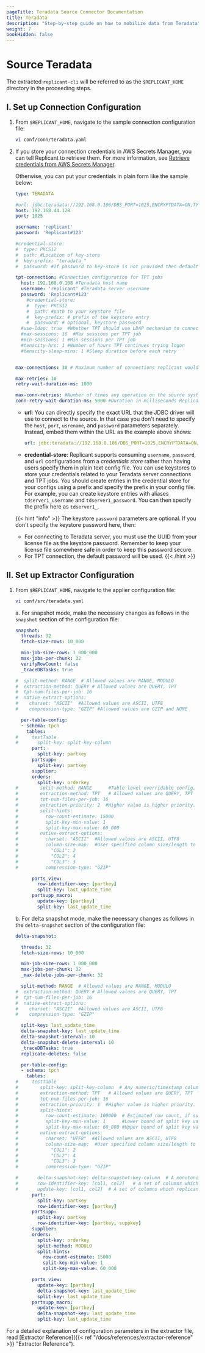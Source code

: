 ```yaml
---
pageTitle: Teradata Source Connector Documentation
title: Teradata
description: "Step-by-step guide on how to mobilize data from Teradata"
weight: 7
bookHidden: false
---
```


# Source Teradata

The extracted `replicant-cli` will be referred to as the `$REPLICANT_HOME` directory in the proceeding steps.

## I. Set up Connection Configuration

1. From `$REPLICANT_HOME`, navigate to the sample connection configuration file:

   ```BASH
   vi conf/conn/teradata.yaml
   ```

2. If you store your connection credentials in AWS Secrets Manager, you can tell Replicant to retrieve them. For more information, see [Retrieve credentials from AWS Secrets Manager](/docs/references/secrets-manager). 
    
   Otherwise, you can put your credentials in plain form like the sample below:

   ```YAML
   type: TERADATA

   #url: jdbc:teradata://192.168.0.106/DBS_PORT=1025,ENCRYPTDATA=ON,TYPE=FASTEXPORT,USER=replicant,PASSWORD=Replicant#123
   host: 192.168.44.128
   port: 1025

   username: 'replicant'
   password: 'Replicant#123'

   #credential-store:
   #  type: PKCS12
   #  path: #Location of key-store
   #  key-prefix: "teradata_"
   #  password: #If password to key-store is not provided then default password will be used

   tpt-connection: #Connection configuration for TPT jobs
     host: 192.168.0.108 #Teradata host name
     username: 'replicant' #Teradata server username
     password: 'Replicant#123'
       #credential-store:
       #  type: PKCS12
       #  path: #path to your keystore file
       #  key-prefix: # prefix of the keystore entry
       #  password: # optional, keystore password
     #use-ldap: true  #Whether TPT should use LDAP mechanism to connect to TD
     #max-sessions: 16  #Max sessions per TPT job
     #min-sessions: 1 #Min sessions per TPT job
     #tenacity-hrs: 1 #Number of hours TPT continues trying logon
     #tenacity-sleep-mins: 1 #Sleep duration before each retry


   max-connections: 30 # Maximum number of connections replicant would use to fetch data from source Teradata.

   max-retries: 10 
   retry-wait-duration-ms: 1000

   max-conn-retries: #Number of times any operation on the source system will be re-attempted on failures.
   conn-retry-wait-duration-ms: 5000 #Duration in milliseconds Replicant should wait before performing then next retry of a failed operation
   ```
   - **url**: You can directly specify the exact URL that the JDBC driver will use to connect to the source. In that case you don't need to specify the `host`, `port`, `usrename`, and `password` parameters separately. Instead, embed them within the URL as the example above shows:

     ```YAML
     url: jdbc:teradata://192.168.0.106/DBS_PORT=1025,ENCRYPTDATA=ON,TYPE=FASTEXPORT,USER=replicant,PASSWORD=Replicant#123
      ```
   - **credential-store**: Replicant supports consuming `username`, `password`, and `url` configurations from a _credentials store_ rather than having users specify them in plain text config file. You can use keystores to store your credentials related to your Teradata server connections and TPT jobs. You should create entries in the credential store for your configs using a prefix and specify the prefix in your config file. For example, you can create keystore entries with aliases `tdserver1_username` and `tdserver1_password`. You can then specify the prefix here as `tdserver1_`.

   {{< hint "info" >}}
   The keystore `password` parameters are optional. If you don't specify the keystore password here, then:
   - For connecting to Teradata server, you must use the UUID from your license file as the keystore password. Remember to keep your license file somewhere safe in order to keep this password secure.
   - For TPT connection, the default password will be used.
   {{< /hint >}}

## II. Set up Extractor Configuration

1. From `$REPLICANT_HOME`, navigate to the applier configuration file:
   ```BASH
   vi conf/src/teradata.yaml
   ```
  
    a. For snapshot mode, make the necessary changes as follows in the `snapshot` section of the configuration file:

    ```YAML
    snapshot:
      threads: 32
      fetch-size-rows: 10_000

      min-job-size-rows: 1_000_000
      max-jobs-per-chunk: 32
      verifyRowCount: false
      _traceDBTasks: true

    #  split-method: RANGE  # Allowed values are RANGE, MODULO
    #  extraction-method: QUERY # Allowed values are QUERY, TPT
    #  tpt-num-files-per-job: 16
    #  native-extract-options:
    #    charset: "ASCII"  #Allowed values are ASCII, UTF8
    #    compression-type: "GZIP" #Allowed values are GZIP and NONE

      per-table-config:
      - schema: tpch
        tables:
    #     testTable
    #       split-key: split-key-column
          part:
            split-key: partkey
          partsupp:
            split-key: partkey
          supplier:
          orders:
            split-key: orderkey
    #        split-method: RANGE      #Table level overridable config, allowed values : RANGE, MODULO
    #        extraction-method: TPT   # Allowed values are QUERY, TPT
    #        tpt-num-files-per-job: 16
    #        extraction-priority: 2  #Higher value is higher priority. Both positive and negative values are allowed. Default priority is 0 if unspecified.
    #        split-hints:
    #          row-count-estimate: 15000
    #          split-key-min-value: 1
    #          split-key-max-value: 60_000
    #        native-extract-options:
    #          charset: "ASCII"  #Allowed values are ASCII, UTF8
    #          column-size-map:  #User specified column size/length to be used while exporting with TPT
    #            "COL1": 2
    #            "COL2": 4
    #            "COL3": 3
    #          compression-type: "GZIP"

          parts_view:
            row-identifier-key: [partkey]
            split-key: last_update_time
          partsupp_macro:
            update-key: [partkey]
            split-key: last_update_time
    ```

    b. For delta snapshot mode, make the necessary changes as follows in the `delta-snapshot` section of the configuration file:

    ```YAML
    delta-snapshot:

      threads: 32
      fetch-size-rows: 10_000

      min-job-size-rows: 1_000_000
      max-jobs-per-chunk: 32
      _max-delete-jobs-per-chunk: 32

      split-method: RANGE  # Allowed values are RANGE, MODULO
    #  extraction-method: QUERY # Allowed values are QUERY, TPT
    #  tpt-num-files-per-job: 16
    #  native-extract-options:
    #    charset: "ASCII"  #Allowed values are ASCII, UTF8
    #    compression-type: "GZIP"

      split-key: last_update_time
      delta-snapshot-key: last_update_time
      delta-snapshot-interval: 10
      delta-snapshot-delete-interval: 10
      _traceDBTasks: true
      replicate-deletes: false

      per-table-config:
      - schema: tpch
        tables:
    #     testTable
    #        split-key: split-key-column  # Any numeric/timestamp column with sufficiently large number of distincts
    #        extraction-method: TPT   # Allowed values are QUERY, TPT
    #        tpt-num-files-per-job: 16
    #        extraction-priority: 1  #Higher value is higher priority. Both positive and negative values are allowed. Default priority is 0 if unspecified.
    #        split-hints:
    #          row-count-estimate: 100000  # Estimated row count, if supplied replicant will leverage
    #          split-key-min-value: 1      #Lower bound of split key value
    #          split-key-max-value: 60_000 #Upper bound of split key value, if supplied replicant will leverage and avoid querying source database for the same
    #        native-extract-options:
    #          charset: "UTF8"  #Allowed values are ASCII, UTF8
    #          column-size-map:  #User specified column size/length to be used while exporting with TPT
    #            "COL1": 2
    #            "COL2": 4
    #            "COL3": 3
    #          compression-type: "GZIP"

    #       delta-snapshot-key: delta-snapshot-key-column  # A monotonic increasing numeric/timestamp column which gets new value on each INSERT/UPDATE
    #       row-identifier-key: [col1, col2]   # A set of columns which uniquely identify a row
    #       update-key: [col1, col2]  # A set of columns which replicant should use to perform deletes/updates during incremental replication
          part:
            split-key: partkey
            row-identifier-key: [partkey]
          partsupp:
            split-key: partkey
            row-identifier-key: [partkey, suppkey]
          supplier:
          orders:
            split-key: orderkey
            split-method: MODULO
            split-hints:
              row-count-estimate: 15000
              split-key-min-value: 1
              split-key-max-value: 60_000

          parts_view:
            update-key: [partkey]
            delta-snapshot-key: last_update_time
            split-key: last_update_time
          partsupp_macro:
            update-key: [partkey]
            delta-snapshot-key: last_update_time
            split-key: last_update_time
    ```

For a detailed explanation of configuration parameters in the extractor file, read [Extractor Reference]({{< ref "/docs/references/extractor-reference" >}} "Extractor Reference").
